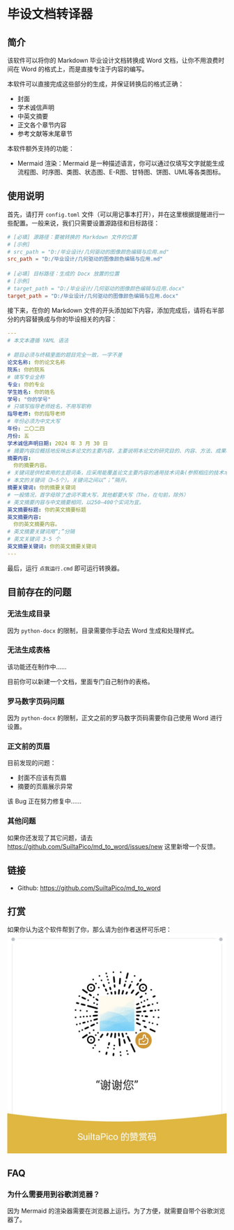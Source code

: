 # 毕设文档转译器
## 简介
该软件可以将你的 Markdown 毕业设计文档转换成 Word 文档，让你不用浪费时间在 Word 的格式上，而是直接专注于内容的编写。

本软件可以直接完成这些部分的生成，并保证转换后的格式正确：
- 封面
- 学术诚信声明
- 中英文摘要
- 正文各个章节内容
- 参考文献等末尾章节

本软件额外支持的功能：
- Mermaid 渲染：Mermaid 是一种描述语言，你可以通过仅填写文字就能生成流程图、时序图、类图、状态图、E-R图、甘特图、饼图、UML等各类图标。

## 使用说明
首先，请打开 `config.toml` 文件（可以用记事本打开），并在这里根据提醒进行一些配置。一般来说，我们只需要设置源路径和目标路径：
```toml
# [必填] 源路径：要被转换的 Markdown 文件的位置
# [示例]
# src_path = "D:/毕业设计/几何驱动的图像颜色编辑与应用.md"
src_path = "D:/毕业设计/几何驱动的图像颜色编辑与应用.md"

# [必填] 目标路径：生成的 Docx 放置的位置
# [示例]
# target_path = "D:/毕业设计/几何驱动的图像颜色编辑与应用.docx"
target_path = "D:/毕业设计/几何驱动的图像颜色编辑与应用.docx"
```

接下来，在你的 Markdown 文件的开头添加如下内容，添加完成后，请将右半部分的内容替换成与你的毕设相关的内容：
```yaml
---
# 本文本遵循 YAML 语法

# 题目必须与终稿里面的题目完全一致，一字不差
论文名称: 你的论文名称
院系: 你的院系
# 填写专业全称
专业: 你的专业
学生姓名: 你的姓名
学号: "你的学号"
# 只填写指导老师姓名，不用写职称
指导老师: 你的指导老师
# 年份必须为中文大写
年份: 二〇二四
月份: 五
学术诚信声明日期: 2024 年 3 月 30 日
# 摘要内容应概括地反映出本论文的主要内容，主要说明本论文的研究目的、内容、方法、成果和结论。要突出本论文的创造性成果或新见解，不要与引言相混淆。语言力求精练、准确，以300—500字为宜。
摘要内容: 
  你的摘要内容。
# 关键词是供检索用的主题词条，应采用能覆盖论文主要内容的通用技术词条(参照相应的技术术语标准)。按词条的外延层次排列（外延大的排在前面）
# 本文的关键词（3—5个）。关键词之间以“；”隔开。
摘要关键词: 你的摘要关键词
# 一般情况，首字母除了虚词不需大写，其他都要大写（The，在句前，除外）
# 英文摘要内容与中文摘要相同，以250—400个实词为宜。
英文摘要标题: 你的英文摘要标题
英文摘要内容: 
  你的英文摘要内容。
# 英文摘要关键词用“;”分隔
# 英文关键词 3-5 个
英文摘要关键词: 你的英文摘要关键词
---
```

最后，运行 `点我运行.cmd` 即可运行转换器。

## 目前存在的问题
### 无法生成目录
因为 `python-docx` 的限制，目录需要你手动去 Word 生成和处理样式。

### 无法生成表格
该功能还在制作中……

目前你可以新建一个文档，里面专门自己制作的表格。

### 罗马数字页码问题
因为 `python-docx` 的限制，正文之前的罗马数字页码需要你自己使用 Word 进行设置。

### 正文前的页眉
目前发现的问题：
- 封面不应该有页眉
- 摘要的页眉展示异常

该 Bug 正在努力修复中……


### 其他问题
如果你还发现了其它问题，请去 https://github.com/SuiltaPico/md_to_word/issues/new 这里新增一个反馈。

## 链接
- Github: https://github.com/SuiltaPico/md_to_word

## 打赏
如果你认为这个软件帮到了你，那么请为创作者送杯可乐吧：
![](./assets/8cd71b5ebc032e691037b6b2f1340e70.jpg)

## FAQ
### 为什么需要用到谷歌浏览器？
因为 Mermaid 的渲染器需要在浏览器上运行。为了方便，就需要自带个谷歌浏览器了。